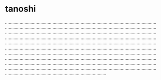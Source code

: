# tanoshi

...........................................................................................................................................................................................................................................................................................................................................................................................................................................................................................................................................................................................................................................................................................................................................................................................................................................................................................................................................................................................................................................................................................................................................................................................................................................................................................................................................................................